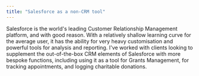 ```yaml
---
title: "Salesforce as a non-CRM tool"
---
```


Salesforce is the world's leading Customer Relationship Management platform, and with good reason. With a relatively shallow learning curve for the average user, it has the ability for very heavy customisation and powerful tools for analysis and reporting. I've worked with clients looking to supplement the out-of-the-box CRM elements of Salesforce with more bespoke functions, including using it as a tool for Grants Management, for tracking appointments, and logging charitable donations.